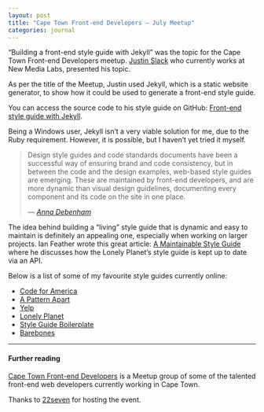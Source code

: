 ```yaml
---
layout: post
title: "Cape Town Front-end Developers – July Meetup"
categories: journal
---
```


“Building a front-end style guide with Jekyll” was the topic for the Cape Town Front-end Developers meetup. [Justin Slack](http://justinslack.com) who currently works at New Media Labs, presented his topic.

As per the title of the Meetup, Justin used Jekyll, which is a static website generator, to show how it could be used to
generate a front-end style guide.

You can access the source code to his style guide on GitHub: [Front-end style guide with Jekyll](https://github.com/justinslack/front-end-styleguide).

Being a Windows user, Jekyll isn’t a very viable solution for me, due to the Ruby requirement. However, it is possible,
but I haven’t yet tried it myself.

<blockquote>
    <p>Design style guides and code standards documents have been a successful way of ensuring brand and code consistency,
        but in between the code and the design examples, web-based style guides are emerging. These are maintained by front-end
        developers, and are more dynamic than visual design guidelines, documenting every component and its code on the
        site in one place.</p>
    <cite>
        — <a href="http://24ways.org/2011/front-end-style-guides">Anna Debenham</a>
    </cite>
</blockquote>

The idea behind building a “living” style guide that is dynamic and easy to maintain is definitely an appealing one, especially
when working on larger projects. Ian Feather wrote this great article: [A Maintainable Style Guide](http://engineering.lonelyplanet.com/2014/05/18/a-maintainable-styleguide.html)
where he discusses how the Lonely Planet’s style guide is kept up to date via an API.

Below is a list of some of my favourite style guides currently online:

* [Code for America](http://style.codeforamerica.org)
* [A Pattern Apart](http://patterns.alistapart.com)
* [Yelp](http://www.yelp.com/styleguide)
* [Lonely Planet](http://rizzo.lonelyplanet.com/styleguide/design-elements/colours)
* [Style Guide Boilerplate](http://brettjankord.com/projects/style-guide-boilerplate)
* [Barebones](http://barebones.paulrobertlloyd.com)

---

#### Further reading

[Cape Town Front-end Developers](http://www.meetup.com/ctfeds) is a Meetup group of some of the talented front-end web developers
currently working in Cape Town.

Thanks to [22seven](https://www.22seven.com) for hosting the event.
